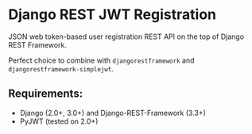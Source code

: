 # Django REST JWT Registration

JSON web token-based user registration REST API on the top of Django REST Framework.

Perfect choice to combine with `djangorestframework`
and `djangorestframework-simplejwt`.

## Requirements:
- Django (2.0+, 3.0+) and Django-REST-Framework (3.3+)
- PyJWT (tested on 2.0+)

